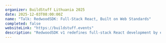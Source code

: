 ```yaml
---
organizer: BuildStuff Lithuania 2025
date: 2025-12-03T08:00:00Z
name: "Talk: RedwoodSDK: Full-Stack React, Built on Web Standards"
completed: false
websiteLink: "https://buildstuff.events"
description: "RedwoodSDK v1 redefines full-stack React development by embracing web standards without compromise. Built as a lightweight toolkit rather than a heavy framework, it gives developers direct control through simple route functions that handle native Requests and Responses—whether rendering UI, streaming data, or upgrading protocols. This approach eliminates hidden magic while seamlessly supporting SSR, client-side React, and Server Components."
---
```

